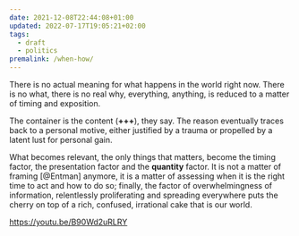 ```yaml
---
date: 2021-12-08T22:44:08+01:00
updated: 2022-07-17T19:05:21+02:00
tags:
  - draft
  - politics
premalink: /when-how/
---
```

There is no actual meaning for what happens in the world right now. There is no what, there is no real why, everything, anything, is reduced to a matter of timing and exposition.

The container is the content (<strong class='missing'>+++</strong>), they say. The reason eventually traces back to a personal motive, either justified by a trauma or propelled by a latent lust for personal gain.

What becomes relevant, the only things that matters, become the timing factor, the presentation factor and the **quantity** factor. It is not a matter of framing [@Entman] anymore, it is a matter of assessing when it is the right time to act and how to do so; finally, the factor of overwhelmingness of information, relentlessly proliferating and spreading everywhere puts the cherry on top of a rich, confused, irrational cake that is our world.

https://youtu.be/B90Wd2uRLRY